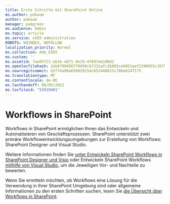 ```yaml
---
title: Erste Schritte mit SharePoint Online
ms.author: pebaum
author: pebaum
manager: pamgreen
ms.audience: Admin
ms.topic: article
ms.service: o365-administration
ROBOTS: NOINDEX, NOFOLLOW
localization_priority: Normal
ms.collection: Adm_O365
ms.custom: ''
ms.assetid: 7ae05f21-eb16-4d71-9e19-4f097eb100d2
ms.openlocfilehash: 2eb6798456770450cb7231afc2b883ce9451eef2390955c16f9125014b41c489
ms.sourcegitcommit: b5f7da89a650d2915dc652449623c78be6247175
ms.translationtype: MT
ms.contentlocale: de-DE
ms.lasthandoff: 08/05/2021
ms.locfileid: "53910401"
---
```

# <a name="workflows-in-sharepoint"></a>Workflows in SharePoint

Workflows in SharePoint ermöglichen Ihnen das Entwickeln und Automatisieren von Geschäftsprozessen. SharePoint unterstützt zwei primäre Workflowentwicklungsumgebungen zur Erstellung von Workflows: SharePoint Designer und Visual Studio. 

Weitere Informationen finden Sie [unter Entwickeln SharePoint Workflows in SharePoint Designer und Visio](https://docs.microsoft.com/sharepoint/dev/general-development/develop-sharepoint-workflows-using-visual-studio) oder Entwickeln SharePoint Workflows [mithilfe von Visual Studio,](https://docs.microsoft.com/sharepoint/dev/general-development/develop-sharepoint-workflows-using-visual-studio) um die Jeweiligen Vor- und Nachteile zu bewerten. 

Wenn Sie ermitteln möchten, ob Workflows eine Lösung für die Verwendung in Ihrer SharePoint Umgebung sind oder allgemeine Informationen zu den ersten Schritten suchen, lesen Sie [die Übersicht über Workflows in SharePoint](https://docs.microsoft.com/sharepoint/dev/general-development/get-started-with-workflows-in-sharepoint#overview-of-workflows-in-sharepoint).